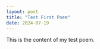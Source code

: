 ```yaml
---
layout: post
title: "Test First Poem"
date: 2024-07-19
---
```

This is the content of my test poem.
